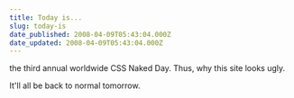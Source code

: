```yaml
---
title: Today is...
slug: today-is
date_published: 2008-04-09T05:43:04.000Z
date_updated: 2008-04-09T05:43:04.000Z
---
```


the third annual worldwide CSS Naked Day. Thus, why this site looks ugly.

It'll all be back to normal tomorrow.
